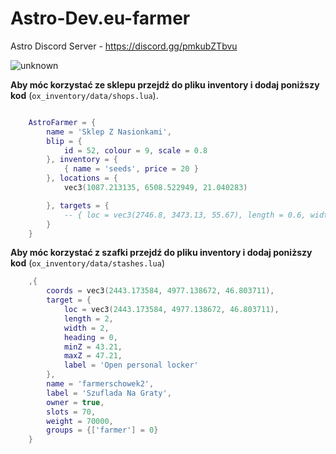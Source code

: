 # Astro-Dev.eu-farmer
Astro Discord Server - https://discord.gg/pmkubZTbvu

![unknown](https://user-images.githubusercontent.com/106449079/190670489-03f074f6-fef1-49e1-8efb-246cec7ef3c5.png)


**Aby móc korzystać ze sklepu przejdź do pliku inventory i dodaj poniższy kod** (`ox_inventory/data/shops.lua`).
```lua

	AstroFarmer = {
		name = 'Sklep Z Nasionkami',
		blip = {
			id = 52, colour = 9, scale = 0.8
		}, inventory = {
			{ name = 'seeds', price = 20 }
		}, locations = {
			vec3(1087.213135, 6508.522949, 21.040283)

		}, targets = {
			-- { loc = vec3(2746.8, 3473.13, 55.67), length = 0.6, width = 3.0, heading = 65.0, minZ = 55.0, maxZ = 56.8, distance = 3.0 }
		}
	}
```
**Aby móc korzystać z szafki przejdź do pliku inventory i dodaj poniższy kod** (`ox_inventory/data/stashes.lua`)
```lua
	,{
		coords = vec3(2443.173584, 4977.138672, 46.803711),
		target = {
			loc = vec3(2443.173584, 4977.138672, 46.803711),
			length = 2,
			width = 2,
			heading = 0,
			minZ = 43.21,
			maxZ = 47.21,
			label = 'Open personal locker'
		},
		name = 'farmerschowek2',
		label = 'Szuflada Na Graty',
		owner = true,
		slots = 70,
		weight = 70000,
		groups = {['farmer'] = 0}
	}
```
